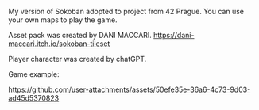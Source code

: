 My version of Sokoban adopted to project from 42 Prague.
You can use your own maps to play the game.

Asset pack was created by DANI MACCARI. 
https://dani-maccari.itch.io/sokoban-tileset

Player character was created by chatGPT.

Game example:

https://github.com/user-attachments/assets/50efe35e-36a6-4c73-9d03-ad45d5370823

